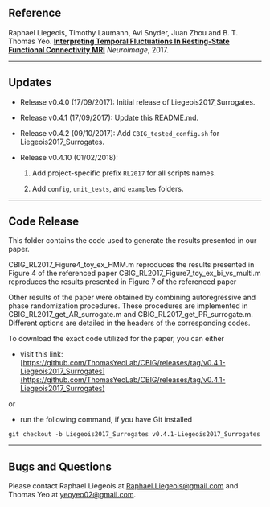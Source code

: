## Reference

Raphael Liegeois, Timothy Laumann, Avi Snyder, Juan Zhou and B. T. Thomas Yeo. [**Interpreting Temporal Fluctuations In Resting-State Functional Connectivity MRI**](http://www.biorxiv.org/content/early/2017/08/08/135681) *Neuroimage*, 2017.

----

## Updates

- Release v0.4.0 (17/09/2017): Initial release of Liegeois2017_Surrogates.
- Release v0.4.1 (17/09/2017): Update this README.md.
- Release v0.4.2 (09/10/2017): Add `CBIG_tested_config.sh` for Liegeois2017_Surrogates.
- Release v0.4.10 (01/02/2018):
    
    1. Add project-specific prefix `RL2017` for all scripts names.
    
    2. Add `config`, `unit_tests`, and `examples` folders.

----

## Code Release

This folder contains the code used to generate the results presented in our paper.

CBIG_RL2017_Figure4_toy_ex_HMM.m           reproduces the results presented in Figure 4 of the referenced paper
CBIG_RL2017_Figure7_toy_ex_bi_vs_multi.m   reproduces the results presented in Figure 7 of the referenced paper

Other results of the paper were obtained by combining autoregressive and phase randomization procedures. These procedures are implemented in CBIG_RL2017_get_AR_surrogate.m and CBIG_RL2017_get_PR_surrogate.m. Different options are detailed in the headers of the corresponding codes. 

To download the exact code utilized for the paper, you can either

- visit this link:
[https://github.com/ThomasYeoLab/CBIG/releases/tag/v0.4.1-Liegeois2017_Surrogates](https://github.com/ThomasYeoLab/CBIG/releases/tag/v0.4.1-Liegeois2017_Surrogates)

or

- run the following command, if you have Git installed
 
```
git checkout -b Liegeois2017_Surrogates v0.4.1-Liegeois2017_Surrogates
```

----

## Bugs and Questions

Please contact Raphael Liegeois at Raphael.Liegeois@gmail.com and Thomas Yeo at yeoyeo02@gmail.com.
